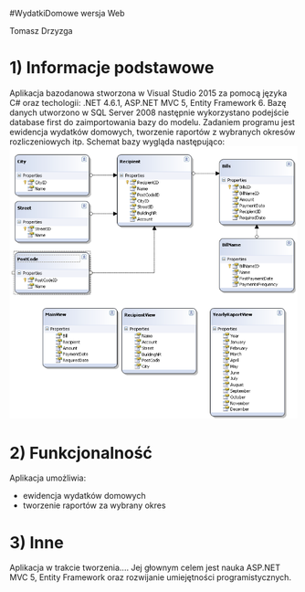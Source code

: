 ﻿#WydatkiDomowe wersja Web

Tomasz Drzyzga
 
# 1) Informacje podstawowe
Aplikacja bazodanowa stworzona w Visual Studio 2015 za pomocą języka C# oraz techologii: .NET 4.6.1, ASP.NET MVC 5, Entity Framework 6. Bazę danych utworzono w SQL Server 2008 następnie wykorzystano podejście database first do zaimportowania bazy do modelu.
Zadaniem programu jest ewidencja wydatków domowych, tworzenie raportów z wybranych okresów rozliczeniowych itp.
Schemat bazy wygląda następująco:
![Alt text](WydatkiDomoweWeb.Domain/Image/HouseholdExpenses.png)
# 2) Funkcjonalność
Aplikacja umożliwia:
- ewidencja wydatków domowych
- tworzenie raportów za wybrany okres

# 3) Inne
Aplikacja w trakcie tworzenia.... Jej głownym celem jest nauka ASP.NET MVC 5, Entity Framework oraz rozwijanie umiejętności programistycznych.  



